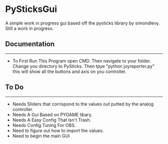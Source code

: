 # PySticksGui


A simple work in progress gui based off the pysticks library by simondlevy. Still a work in progress.


## Documentation
---
* To First Run This Program open CMD. Then navigate to your folder. Change you directory to PySticks. Then tpye "python joyreporter.py" this will show all the buttons and axis on you controller.

## To Do
---
* Needs Sliders that corrispond to the values out putted by the analog controller.
* Needs A Gui Based on PYGAME libary.
* Needs A Easy Config That Isn't Trash.
* Needs Config Tuning For OBS.
* Need to figure out how to import the values.
* Need to begin the main GUI